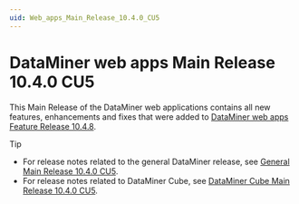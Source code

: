 ```yaml
---
uid: Web_apps_Main_Release_10.4.0_CU5
---
```


# DataMiner web apps Main Release 10.4.0 CU5

This Main Release of the DataMiner web applications contains all new features, enhancements and fixes that were added to [DataMiner web apps Feature Release 10.4.8](xref:Web_apps_Feature_Release_10.4.8).

> [!TIP]
>
> - For release notes related to the general DataMiner release, see [General Main Release 10.4.0 CU5](xref:General_Main_Release_10.4.0_CU5).
> - For release notes related to DataMiner Cube, see [DataMiner Cube Main Release 10.4.0 CU5](xref:Cube_Main_Release_10.4.0_CU5).
